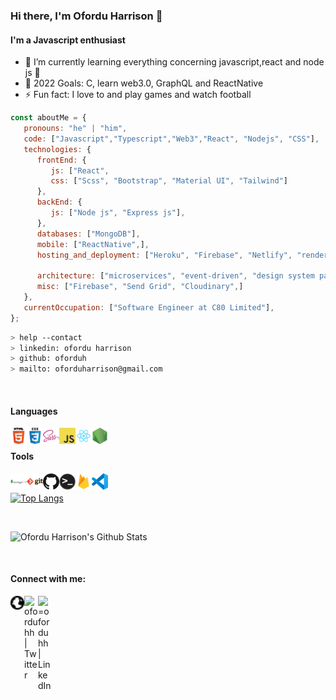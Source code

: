 ### Hi there, I'm Ofordu Harrison 👋 

#### I'm a Javascript enthusiast

- 🌱 I’m currently learning everything concerning javascript,react and node js 🤣
- 🥅 2022 Goals: C, learn web3.0, GraphQL and ReactNative
- ⚡ Fun fact: I love to and play games and watch football

```javascript
const aboutMe = {
   pronouns: "he" | "him",
   code: ["Javascript","Typescript","Web3","React", "Nodejs", "CSS"],
   technologies: {
      frontEnd: {
         js: ["React",
         css: ["Scss", "Bootstrap", "Material UI", "Tailwind"]
      },
      backEnd: {
         js: ["Node js", "Express js"],
      },
      databases: ["MongoDB"],
      mobile: ["ReactNative",],
      hosting_and_deployment: ["Heroku", "Firebase", "Netlify", "render-web", "Github"],
    
      architecture: ["microservices", "event-driven", "design system pattern", "single page applications"],
      misc: ["Firebase", "Send Grid", "Cloudinary",]
   },
   currentOccupation: ["Software Engineer at C80 Limited"],
};
```

````bash
> help --contact
> linkedin: ofordu harrison
> github: oforduh
> mailto: oforduharrison@gmail.com
````

<br />

#### Languages

<img align="left" alt="HTML5" width="26px" src="https://raw.githubusercontent.com/github/explore/80688e429a7d4ef2fca1e82350fe8e3517d3494d/topics/html/html.png" />
<img align="left" alt="CSS3" width="26px" src="https://raw.githubusercontent.com/github/explore/80688e429a7d4ef2fca1e82350fe8e3517d3494d/topics/css/css.png" />
<img align="left" alt="Sass" width="26px" src="https://raw.githubusercontent.com/github/explore/80688e429a7d4ef2fca1e82350fe8e3517d3494d/topics/sass/sass.png" />
<img align="left" alt="JavaScript" width="26px" src="https://raw.githubusercontent.com/github/explore/80688e429a7d4ef2fca1e82350fe8e3517d3494d/topics/javascript/javascript.png" />
<img align="left" alt="React" width="26px" src="https://raw.githubusercontent.com/github/explore/80688e429a7d4ef2fca1e82350fe8e3517d3494d/topics/react/react.png" />
<img align="left" alt="Node.js" width="26px" src="https://raw.githubusercontent.com/github/explore/80688e429a7d4ef2fca1e82350fe8e3517d3494d/topics/nodejs/nodejs.png" />

<br />

 #### Tools
 
<img align="left" alt="MongoDB" width="26px" src="https://raw.githubusercontent.com/github/explore/80688e429a7d4ef2fca1e82350fe8e3517d3494d/topics/mongodb/mongodb.png" />
<img align="left" alt="Git" width="26px" src="https://raw.githubusercontent.com/github/explore/80688e429a7d4ef2fca1e82350fe8e3517d3494d/topics/git/git.png" />
<img align="left" alt="GitHub" width="26px" src="https://raw.githubusercontent.com/github/explore/78df643247d429f6cc873026c0622819ad797942/topics/github/github.png" />
<img align="left" alt="Terminal" width="26px" src="https://raw.githubusercontent.com/github/explore/80688e429a7d4ef2fca1e82350fe8e3517d3494d/topics/terminal/terminal.png" />
<img align="left" alt="Firebase" width="26px" src="https://raw.githubusercontent.com/github/explore/80688e429a7d4ef2fca1e82350fe8e3517d3494d/topics/firebase/firebase.png" />
<img align="left" alt="Visual Studio Code" width="26px" src="https://raw.githubusercontent.com/github/explore/80688e429a7d4ef2fca1e82350fe8e3517d3494d/topics/visual-studio-code/visual-studio-code.png" />
<br />

[![Top Langs](https://github-readme-stats.vercel.app/api/top-langs/?username=oforduh&layout=compact)](https://github.com/oforduh/github-readme-stats) 

<br />

<img alt="Ofordu Harrison's Github Stats" src="https://github-readme-stats.vercel.app/api?username=oforduh&show_icons=true" /> &nbsp;

<br />

#### Connect with me:

[<img align="left" alt="ofordu.github.io" width="22px" src="https://raw.githubusercontent.com/iconic/open-iconic/master/svg/globe.svg" />][website]
[<img align="left" alt="oforduhh | Twitter" width="22px" src="https://cdn.jsdelivr.net/npm/simple-icons@v3/icons/twitter.svg" />][twitter]

[<img align="left" alt="=oforduhh | LinkedIn" width="22px" src="https://cdn.jsdelivr.net/npm/simple-icons@v3/icons/linkedin.svg" />][linkedin]

[website]: https://https://oforduh.github.io
[twitter]: https://twitter.com/oforduhh
[linkedin]: https://linkedin.com/in/ofordu-harrison




